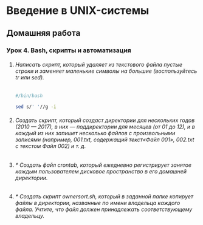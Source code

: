 # Введение в UNIX-системы

## Домашняя работа

### Урок 4. Bash, скрипты и автоматизация

1. ###### Написать скрипт, который удаляет из текстового файла пустые строки и заменяет маленькие символы на большие (воспользуйтесь tr или sed).

   ```bash
   #/bin/bash
   
   sed s/' '//g -i
   ```

   

2. ###### Создать скрипт, который создаст директории для нескольких годов (2010 — 2017), в них — поддиректории для месяцев (от 01 до 12), и в каждый из них запишет несколько файлов с произвольными записями (например, 001.txt, содержащий текст«Файл 001», 002.txt с текстом Файл 002) и т. д.

   

3. ###### \* Создать файл crontab, который ежедневно регистрирует занятое каждым пользователем дисковое пространство в его домашней директории.

   

4. ###### \* Создать скрипт ownersort.sh, который в заданной папке копирует файлы в директории, названные по имени владельца каждого файла. Учтите, что файл должен принадлежать соответствующему владельцу.

   